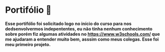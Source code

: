 # Portifólio 📄

**Esse portifólio foi solicitado logo no início do curso para nos dedsenvolvermos indepententes, eu não tinha nenhum conhecimento sobre porém fiz algumas atividades no https://www.w3schools.com/ que me ajudaram a entender muito bem, asssim como meus colegas. Esse foi meu primeiro projeto.**
